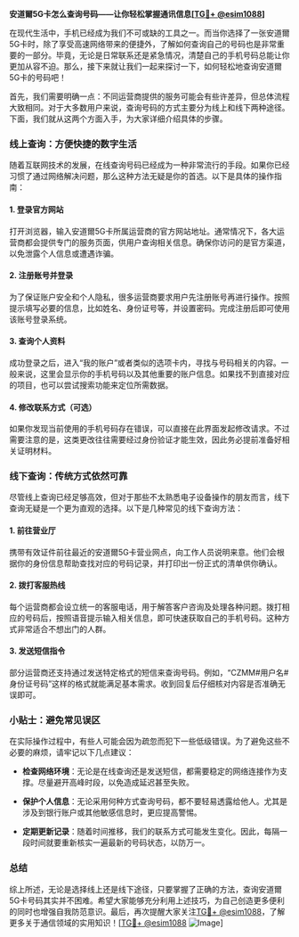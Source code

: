 **安道爾5G卡怎么查询号码——让你轻松掌握通讯信息[[TG💪+ @esim1088](https://t.me/s/esim1088)]**

在现代生活中，手机已经成为我们不可或缺的工具之一。而当你选择了一张安道爾5G卡时，除了享受高速网络带来的便捷外，了解如何查询自己的号码也是非常重要的一部分。毕竟，无论是日常联系还是紧急情况，清楚自己的手机号码总能让你更加从容不迫。那么，接下来就让我们一起来探讨一下，如何轻松地查询安道爾5G卡的号码吧！

首先，我们需要明确一点：不同运营商提供的服务可能会有些许差异，但总体流程大致相同。对于大多数用户来说，查询号码的方式主要分为线上和线下两种途径。下面，我们就从这两个方面入手，为大家详细介绍具体的步骤。

### 线上查询：方便快捷的数字生活

随着互联网技术的发展，在线查询号码已经成为一种非常流行的手段。如果你已经习惯了通过网络解决问题，那么这种方法无疑是你的首选。以下是具体的操作指南：

#### 1. 登录官方网站
打开浏览器，输入安道爾5G卡所属运营商的官方网站地址。通常情况下，各大运营商都会提供专门的服务页面，供用户查询相关信息。确保你访问的是官方渠道，以免泄露个人信息或遭遇诈骗。

#### 2. 注册账号并登录
为了保证账户安全和个人隐私，很多运营商要求用户先注册账号再进行操作。按照提示填写必要的信息，比如姓名、身份证号等，并设置密码。完成注册后即可使用该账号登录系统。

#### 3. 查询个人资料
成功登录之后，进入“我的账户”或者类似的选项卡内，寻找与号码相关的内容。一般来说，这里会显示你的手机号码以及其他重要的账户信息。如果找不到直接对应的项目，也可以尝试搜索功能来定位所需数据。

#### 4. 修改联系方式（可选）
如果你发现当前使用的手机号码存在错误，可以直接在此界面发起修改请求。不过需要注意的是，这类更改往往需要经过身份验证才能生效，因此务必提前准备好相关证明材料。

### 线下查询：传统方式依然可靠

尽管线上查询已经足够高效，但对于那些不太熟悉电子设备操作的朋友而言，线下查询无疑是一个更为直观的选择。以下是几种常见的线下查询方法：

#### 1. 前往营业厅
携带有效证件前往最近的安道爾5G卡营业网点，向工作人员说明来意。他们会根据你的身份信息帮助查找对应的号码记录，并打印出一份正式的清单供你确认。

#### 2. 拨打客服热线
每个运营商都会设立统一的客服电话，用于解答客户咨询及处理各种问题。拨打相应的号码后，按照语音提示输入相关信息，即可快速获取自己的手机号码。这种方式非常适合不想出门的人群。

#### 3. 发送短信指令
部分运营商还支持通过发送特定格式的短信来查询号码。例如，“CZMM#用户名#身份证号码”这样的格式就能满足基本需求。收到回复后仔细核对内容是否准确无误即可。

### 小贴士：避免常见误区

在实际操作过程中，有些人可能会因为疏忽而犯下一些低级错误。为了避免这些不必要的麻烦，请牢记以下几点建议：

- **检查网络环境**：无论是在线查询还是发送短信，都需要稳定的网络连接作为支撑。尽量避开高峰时段，以免造成延迟甚至失败。
  
- **保护个人信息**：无论采用何种方式查询号码，都不要轻易透露给他人。尤其是涉及到银行账户或其他敏感信息时，更应提高警惕。

- **定期更新记录**：随着时间推移，我们的联系方式可能发生变化。因此，每隔一段时间就要重新核实一遍最新的号码状态，以防万一。

### 总结

综上所述，无论是选择线上还是线下途径，只要掌握了正确的方法，查询安道爾5G卡号码其实并不困难。希望大家能够充分利用上述技巧，为自己创造更多便利的同时也增强自我防范意识。最后，再次提醒大家关注[TG💪+ @esim1088](https://t.me/s/esim1088)，了解更多关于通信领域的实用知识！[[TG💪+ @esim1088](https://t.me/s/esim1088) ![Image](https://i.postimg.cc/4NQfJmqS/Snipaste-2025-05-13-00-14-12.png)]